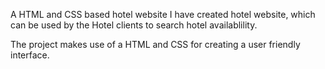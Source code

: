 

A HTML and CSS based hotel website
I have created hotel website, which can be used by the Hotel clients to search hotel availablility.

The project makes use of a HTML and CSS for creating a user friendly interface.




